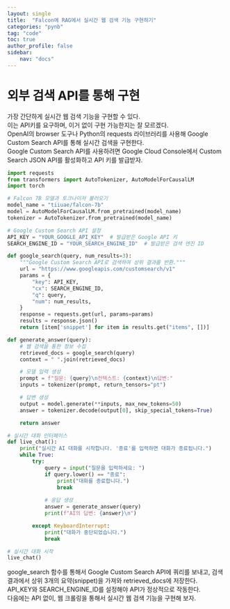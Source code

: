 ```yaml
---
layout: single
title:  "Falcon에 RAG에서 실시간 웹 검색 기능 구현하기"
categories: "pynb"
tag: "code"
toc: true
author_profile: false
sidebar:
    nav: "docs"
---
```


# 외부 검색 API를 통해 구현
가장 간단하게 실시간 웹 검색 기능을 구현할 수 있다.  
이는 API키를 요구하며, 이거 없이 구현 가능한지는 잘 모르겠다.  
OpenAI의 browser 도구나 Python의 requests 라이브러리를 사용해 Google Custom Search API를 통해 실시간 검색을 구현한다.  
Google Custom Search API를 사용하려면 Google Cloud Console에서 Custom Search JSON API를 활성화하고 API 키를 발급받자.  

```python
import requests
from transformers import AutoTokenizer, AutoModelForCausalLM
import torch

# Falcon 7B 모델과 토크나이저 불러오기
model_name = "tiiuae/falcon-7b"
model = AutoModelForCausalLM.from_pretrained(model_name)
tokenizer = AutoTokenizer.from_pretrained(model_name)

# Google Custom Search API 설정
API_KEY = "YOUR_GOOGLE_API_KEY"  # 발급받은 Google API 키
SEARCH_ENGINE_ID = "YOUR_SEARCH_ENGINE_ID"  # 발급받은 검색 엔진 ID

def google_search(query, num_results=3):
    """Google Custom Search API로 검색하여 상위 결과를 반환."""
    url = "https://www.googleapis.com/customsearch/v1"
    params = {
        "key": API_KEY,
        "cx": SEARCH_ENGINE_ID,
        "q": query,
        "num": num_results,
    }
    response = requests.get(url, params=params)
    results = response.json()
    return [item['snippet'] for item in results.get("items", [])]

def generate_answer(query):
    # 웹 검색을 통한 정보 수집
    retrieved_docs = google_search(query)
    context = " ".join(retrieved_docs)

    # 모델 입력 생성
    prompt = f"질문: {query}\n컨텍스트: {context}\n답변:"
    inputs = tokenizer(prompt, return_tensors="pt")

    # 답변 생성
    output = model.generate(**inputs, max_new_tokens=50)
    answer = tokenizer.decode(output[0], skip_special_tokens=True)

    return answer

# 실시간 대화 인터페이스
def live_chat():
    print("실시간 AI 대화를 시작합니다. '종료'를 입력하면 대화가 종료됩니다.")
    while True:
        try:
            query = input("질문을 입력하세요: ")
            if query.lower() == "종료":
                print("대화를 종료합니다.")
                break
            
            # 응답 생성
            answer = generate_answer(query)
            print(f"AI의 답변: {answer}\n")

        except KeyboardInterrupt:
            print("대화가 중단되었습니다.")
            break

# 실시간 대화 시작
live_chat()

```

google_search 함수를 통해서 Google Custom Search API에 쿼리를 보내고, 검색 결과에서 상위 3개의 요약(snippet)을 가져와 retrieved_docs에 저장한다.  
API_KEY와 SEARCH_ENGINE_ID를 설정해야 API가 정상적으로 작동한다.  
다음에는 API 없이, 웹 크롤링을 통해서 실시간 웹 검색 기능을 구현해 보자.  
